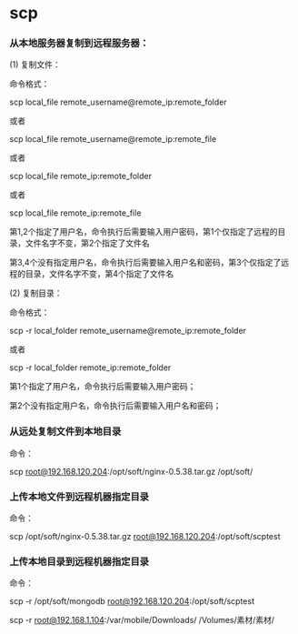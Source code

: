 # scp

### 从本地服务器复制到远程服务器：

(1) 复制文件： 

命令格式： 

scp local_file remote_username@remote_ip:remote_folder 

或者 

scp local_file remote_username@remote_ip:remote_file 

或者 

scp local_file remote_ip:remote_folder 

或者 

scp local_file remote_ip:remote_file 

第1,2个指定了用户名，命令执行后需要输入用户密码，第1个仅指定了远程的目录，文件名字不变，第2个指定了文件名 

第3,4个没有指定用户名，命令执行后需要输入用户名和密码，第3个仅指定了远程的目录，文件名字不变，第4个指定了文件名  

(2) 复制目录： 

命令格式： 

scp -r local_folder remote_username@remote_ip:remote_folder 

或者 

scp -r local_folder remote_ip:remote_folder 

第1个指定了用户名，命令执行后需要输入用户密码； 

第2个没有指定用户名，命令执行后需要输入用户名和密码；

### 从远处复制文件到本地目录

命令：

scp root@192.168.120.204:/opt/soft/nginx-0.5.38.tar.gz /opt/soft/

### 上传本地文件到远程机器指定目录

命令：

scp /opt/soft/nginx-0.5.38.tar.gz root@192.168.120.204:/opt/soft/scptest

### 上传本地目录到远程机器指定目录

命令：

scp -r /opt/soft/mongodb root@192.168.120.204:/opt/soft/scptest

scp -r root@192.168.1.104:/var/mobile/Downloads/ /Volumes/素材/素材/